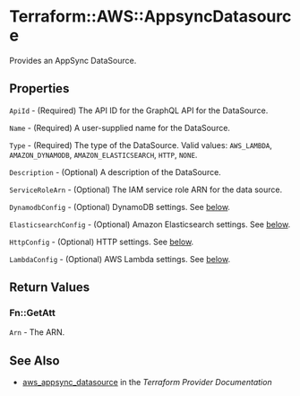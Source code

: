 # Terraform::AWS::AppsyncDatasource

Provides an AppSync DataSource.

## Properties

`ApiId` - (Required) The API ID for the GraphQL API for the DataSource.

`Name` - (Required) A user-supplied name for the DataSource.

`Type` - (Required) The type of the DataSource. Valid values: `AWS_LAMBDA`, `AMAZON_DYNAMODB`, `AMAZON_ELASTICSEARCH`, `HTTP`, `NONE`.

`Description` - (Optional) A description of the DataSource.

`ServiceRoleArn` - (Optional) The IAM service role ARN for the data source.

`DynamodbConfig` - (Optional) DynamoDB settings. See [below](#dynamodb_config).

`ElasticsearchConfig` - (Optional) Amazon Elasticsearch settings. See [below](#elasticsearch_config).

`HttpConfig` - (Optional) HTTP settings. See [below](#http_config).

`LambdaConfig` - (Optional) AWS Lambda settings. See [below](#lambda_config).


## Return Values

### Fn::GetAtt

`Arn` - The ARN.

## See Also

* [aws_appsync_datasource](https://www.terraform.io/docs/providers/aws/r/appsync_datasource.html) in the _Terraform Provider Documentation_